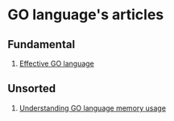 # GO language's articles

## Fundamental
1. [Effective GO language](https://golang.org/doc/effective_go.html "Effective GO language")


## Unsorted
1. [Understanding GO language memory usage](https://deferpanic.com/blog/understanding-golang-memory-usage/ "Understanding GO language memory usage")
